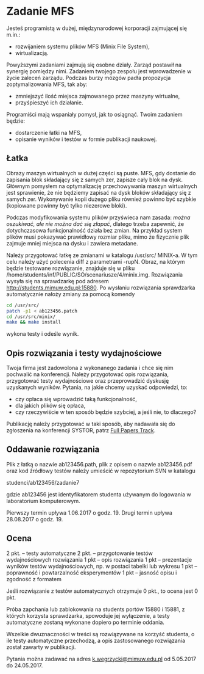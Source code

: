 # Zadanie MFS

Jesteś programistą w dużej, międzynarodowej korporacji zajmującej się m.in.:

- rozwijaniem systemu plików MFS (Minix File System),
- wirtualizacją.

Powyższymi zadaniami zajmują się osobne działy. Zarząd postawił na synergię
pomiędzy nimi. Zadaniem twojego zespołu jest wprowadzenie w życie zaleceń
zarządu. Podczas burzy mózgów padła propozycja zoptymalizowania MFS, tak aby:

- zmniejszyć ilość miejsca zajmowanego przez maszyny wirtualne,
- przyśpieszyć ich działanie.

Programiści mają wspaniały pomysł, jak to osiągnąć. Twoim zadaniem będzie:

- dostarczenie łatki na MFS,
- opisanie wyników i testów w formie publikacji naukowej.


## Łatka

Obrazy maszyn wirtualnych w dużej części są puste. MFS, gdy dostanie do
zapisania blok składający się z samych zer, zapisze cały blok na dysk.
Głównym pomysłem na optymalizację przechowywania maszyn wirtualnych jest
sprawienie, że nie będziemy zapisać na dysk bloków składający się z samych zer.
Wykonywanie kopii dużego pliku również powinno być szybkie (kopiowane powinny
być tylko niezerowe bloki).

Podczas modyfikowania systemu plików przyświeca nam zasada: *można oszukiwać,
ale nie można dać się złapać*, dlatego trzeba zapewnić, że dotychczasowa
funkcjonalność działa bez zmian. Na przykład system plików musi pokazywać
prawidłowy rozmiar pliku, mimo że fizycznie plik zajmuje mniej miejsca na dysku
i zawiera metadane.

Należy przygotować łatkę ze zmianami w katalogu /usr/src/ MINIX-a.
W tym celu należy użyć polecenia diff z parametrami -rupN.
Obraz, na którym będzie testowane rozwiązanie, znajduje się w pliku
/home/students/inf/PUBLIC/SO/scenariusze/4/minix.img.
Rozwiązania wysyła się na sprawdzarkę pod adresem http://students.mimuw.edu.pl:15880.
Po wysłaniu rozwiązania sprawdzarka automatycznie nałoży zmiany za pomocą komendy

```bash
cd /usr/src/
patch -p1 < ab123456.patch
cd /usr/src/minix/
make && make install
```

wykona testy i odeśle wynik.


## Opis rozwiązania i testy wydajnościowe

Twoja firma jest zadowolona z wykonanego zadania i chce się nim pochwalić na
konferencji. Należy przygotować opis rozwiązania, przygotować testy
wydajnościowe oraz przeprowadzić dyskusję uzyskanych wyników. Pytania, na jakie
chcemy uzyskać odpowiedzi, to:

- czy opłaca się wprowadzić taką funkcjonalność,
- dla jakich plików się opłaca,
- czy rzeczywiście w ten sposób będzie szybciej, a jeśli nie, to dlaczego?

Publikację należy przygotować w taki sposób, aby nadawała się do zgłoszenia na
konferencji SYSTOR, patrz [Full Papers Track](https://www.systor.org/2017/cfp.html).


## Oddawanie rozwiązania


Plik z łatką o nazwie ab123456.path, plik z opisem o nazwie ab123456.pdf oraz
kod źródłowy testów należy umieścić w repozytorium SVN w katalogu

studenci/ab123456/zadanie7

gdzie ab123456 jest identyfikatorem studenta używanym do logowania
w laboratorium komputerowym.

Pierwszy termin upływa 1.06.2017 o godz. 19.
Drugi termin upływa 28.08.2017 o godz. 19.


## Ocena

2 pkt. – testy automatyczne
2 pkt. – przygotowanie testów wydajnościowych rozwiązania
1 pkt  – opis rozwiązania
1 pkt  – prezentacje wyników testów wydajnościowych, np. w postaci tabelki lub wykresu
1 pkt  – poprawność i powtarzalność eksperymentów
1 pkt  – jasność opisu i zgodność z formatem

Jeśli rozwiązanie z testów automatycznych otrzymuje 0 pkt., to ocena jest 0 pkt.

Próba zapchania lub zablokowania na students portów 15880 i 15881, z których
korzysta sprawdzarka, spowoduje jej wyłączenie, a testy automatyczne zostaną
wykonane dopiero po terminie oddania.

Wszelkie dwuznaczności w treści są rozwiązywane na korzyść studenta, o ile testy
automatyczne przechodzą, a opis zastosowanego rozwiązania został zawarty
w publikacji.

Pytania można zadawać na adres k.wegrzycki@mimuw.edu.pl od 5.05.2017 do 24.05.2017.
